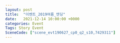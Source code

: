 ```yaml
---
layout: post
title:  "이벤트_2019여름_엔딩"
date:   2021-12-14 10:00:00 +0000
categories: Event
Tags: Story Event
SceneCode: ["scene_evt190627_cp0_q2_s10,7429311"]
---
```


